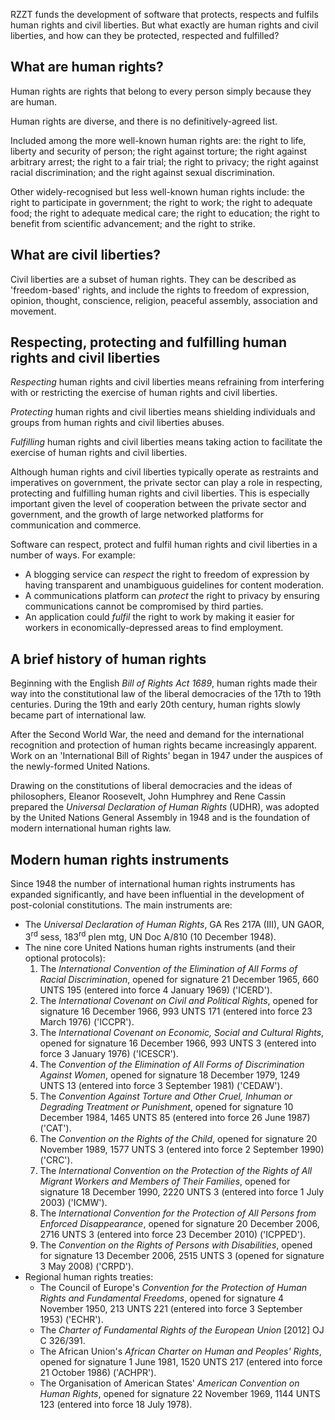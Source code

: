 RZZT funds the development of software that protects, respects and fulfils human rights and civil liberties. But what exactly are human rights and civil liberties, and how can they be protected, respected and fulfilled?

## What are human rights?

Human rights are rights that belong to every person simply because they are human.

Human rights are diverse, and there is no definitively-agreed list.

Included among the more well-known human rights are: the right to life, liberty and security of person; the right against torture; the right against arbitrary arrest; the right to a fair trial; the right to privacy; the right against racial discrimination; and the right against sexual discrimination.

Other widely-recognised but less well-known human rights include: the right to participate in government; the right to work; the right to adequate food; the right to adequate medical care; the right to education; the right to benefit from scientific advancement; and the right to strike.

## What are civil liberties?

Civil liberties are a subset of human rights. They can be described as 'freedom-based' rights, and include the rights to freedom of expression, opinion, thought, conscience, religion, peaceful assembly, association and movement.

## Respecting, protecting and fulfilling human rights and civil liberties

_Respecting_ human rights and civil liberties means refraining from interfering with or restricting the exercise of human rights and civil liberties.

_Protecting_ human rights and civil liberties means shielding individuals and groups from human rights and civil liberties abuses.

_Fulfilling_ human rights and civil liberties means taking action to facilitate the exercise of human rights and civil liberties.

Although human rights and civil liberties typically operate as restraints and imperatives on government, the private sector can play a role in respecting, protecting and fulfilling human rights and civil liberties. This is especially important given the level of cooperation between the private sector and government, and the growth of large networked platforms for communication and commerce.

Software can respect, protect and fulfil human rights and civil liberties in a number of ways. For example:

- A blogging service can _respect_ the right to freedom of expression by having transparent and unambiguous guidelines for content moderation.
- A communications platform can _protect_ the right to privacy by ensuring communications cannot be compromised by third parties.
- An application could _fulfil_ the right to work by making it easier for workers in economically-depressed areas to find employment.

## A brief history of human rights

Beginning with the English _Bill of Rights Act 1689_, human rights made their way into the constitutional law of the liberal democracies of the 17th to 19th centuries. During the 19th and early 20th century, human rights slowly became part of international law.

After the Second World War, the need and demand for the international recognition and protection of human rights became increasingly apparent. Work on an 'International Bill of Rights' began in 1947 under the auspices of the newly-formed United Nations.

Drawing on the constitutions of liberal democracies and the ideas of philosophers, Eleanor Roosevelt, John Humphrey and Rene Cassin prepared the _Universal Declaration of Human Rights_ (UDHR), was adopted by the United Nations General Assembly in 1948 and is the foundation of modern international human rights law.

## Modern human rights instruments

Since 1948 the number of international human rights instruments has expanded significantly, and have been influential in the development of post-colonial constitutions. The main instruments are:

- The _Universal Declaration of Human Rights_, GA Res 217A (III), UN GAOR, 3<sup>rd</sup> sess, 183<sup>rd</sup> plen mtg, UN Doc A/810 (10 December 1948).
- The nine core United Nations human rights instruments (and their optional protocols):
  1. The _International Convention of the Elimination of All Forms of Racial Discrimination_, opened for signature 21 December 1965, 660 UNTS 195 (entered into force 4 January 1969) ('ICERD').
  2. The _International Covenant on Civil and Political Rights_, opened for signature 16 December 1966, 993 UNTS 171 (entered into force 23 March 1976) ('ICCPR').
  3. The _International Covenant on Economic, Social and Cultural Rights_, opened for signature 16 December 1966, 993 UNTS 3 (entered into force 3 January 1976) ('ICESCR').
  4. The _Convention of the Elimination of All Forms of Discrimination Against Women_, opened for signature 18 December 1979, 1249 UNTS 13 (entered into force 3 September 1981) ('CEDAW').
  5. The _Convention Against Torture and Other Cruel, Inhuman or Degrading Treatment or Punishment_, opened for signature 10 December 1984, 1465 UNTS 85 (entered into force 26 June 1987) ('CAT').
  6. The _Convention on the Rights of the Child_, opened for signature 20 November 1989, 1577 UNTS 3 (entered into force 2 September 1990) ('CRC').
  7. The _International Convention on the Protection of the Rights of All Migrant Workers and Members of Their Families_, opened for signature 18 December 1990, 2220 UNTS 3 (entered into force 1 July 2003) ('ICMW').
  8. The _International Convention for the Protection of All Persons from Enforced Disappearance_, opened for signature 20 December 2006, 2716 UNTS 3 (entered into force 23 December 2010) ('ICPPED').
  9. The _Convention on the Rights of Persons with Disabilities_, opened for signature 13 December 2006, 2515 UNTS 3 (opened for signature 3 May 2008) ('CRPD').
- Regional human rights treaties:
  - The Council of Europe's _Convention for the Protection of Human Rights and Fundamental Freedoms_, opened for signature 4 November 1950, 213 UNTS 221 (entered into force 3 September 1953) ('ECHR').
  - The _Charter of Fundamental Rights of the European Union_ [2012] OJ C 326/391.
  - The African Union's _African Charter on Human and Peoples' Rights_, opened for signature 1 June 1981, 1520 UNTS 217 (entered into force 21 October 1986) ('ACHPR').
  - The Organisation of American States' _American Convention on Human Rights_, opened for signature 22 November 1969, 1144 UNTS 123 (entered into force 18 July 1978).
